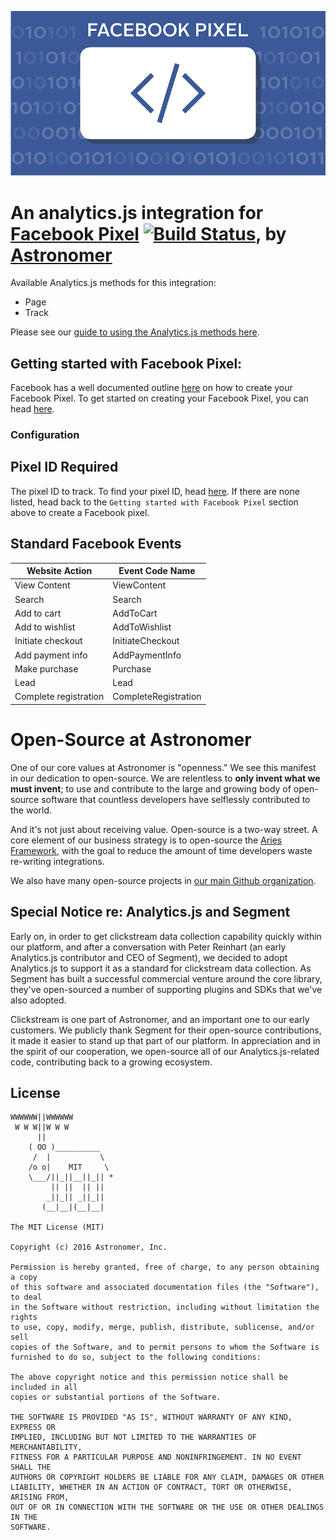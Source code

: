 ![alt text](/img/logo.png "Facebook Pixel analytics integration")
# An analytics.js integration for [Facebook Pixel](https://www.facebook.com/business/a/facebook-pixel) [![Build Status][ci-badge]][ci-link], by [Astronomer](http://www.astronomer.io/)

Available Analytics.js methods for this integration: 
* Page
* Track

Please see our [guide to using the Analytics.js methods here](http://docs.astronomer.io/docs/event-type-guide).  

## Getting started with Facebook Pixel:

Facebook has a well documented outline [here](https://www.facebook.com/business/a/online-sales/custom-audiences-website) on how to create your Facebook Pixel. To get started on creating your Facebook Pixel, you can head [here](https://www.facebook.com/ads/manager/pixel/facebook_pixel/).

### Configuration

## Pixel ID **Required**
The pixel ID to track. To find your pixel ID, head [here](https://www.facebook.com/ads/manager/pixel/facebook_pixel/). If there are none listed, head back to the `Getting started with Facebook Pixel` section above to create a Facebook pixel.

## Standard Facebook Events

| Website Action | Event Code Name |
| --- | --- |
| View Content | ViewContent |
| Search | Search |
| Add to cart | AddToCart |
| Add to wishlist | AddToWishlist |
| Initiate checkout | InitiateCheckout |
| Add payment info | AddPaymentInfo |
| Make purchase | Purchase |
| Lead | Lead |
| Complete registration | CompleteRegistration |

# Open-Source at Astronomer

One of our core values at Astronomer is "openness." We see this manifest in our dedication to open-source. We are relentless to **only invent what we must invent**; to use and contribute to the large and growing body of open-source software that countless developers have selflessly contributed to the world.

And it's not just about receiving value. Open-source is a two-way street. A core element of our business strategy is to open-source the [Aries Framework](github.com/aries-data), with the goal to reduce the amount of time developers waste re-writing integrations.

We also have many open-source projects in [our main Github organization](https://github.com/astronomerio).

## Special Notice re: Analytics.js and Segment

Early on, in order to get clickstream data collection capability quickly within our platform, and after a conversation with Peter Reinhart (an early Analytics.js contributor and CEO of Segment), we decided to adopt Analytics.js to support it as a standard for clickstream data collection. As Segment has built a successful commercial venture around the core library, they've open-sourced a number of supporting plugins and SDKs that we've also adopted.

Clickstream is one part of Astronomer, and an important one to our early customers. We publicly thank Segment for their open-source contributions, it made it easier to stand up that part of our platform. In appreciation and in the spirit of our cooperation, we open-source all of our Analytics.js-related code, contributing back to a growing ecosystem.

## License

```
WWWWWW||WWWWWW
 W W W||W W W
      ||
    ( OO )__________
     /  |           \
    /o o|    MIT     \
    \___/||_||__||_|| *
         || ||  || ||
        _||_|| _||_||
       (__|__|(__|__|

The MIT License (MIT)

Copyright (c) 2016 Astronomer, Inc.

Permission is hereby granted, free of charge, to any person obtaining a copy
of this software and associated documentation files (the "Software"), to deal
in the Software without restriction, including without limitation the rights
to use, copy, modify, merge, publish, distribute, sublicense, and/or sell
copies of the Software, and to permit persons to whom the Software is
furnished to do so, subject to the following conditions:

The above copyright notice and this permission notice shall be included in all
copies or substantial portions of the Software.

THE SOFTWARE IS PROVIDED "AS IS", WITHOUT WARRANTY OF ANY KIND, EXPRESS OR
IMPLIED, INCLUDING BUT NOT LIMITED TO THE WARRANTIES OF MERCHANTABILITY,
FITNESS FOR A PARTICULAR PURPOSE AND NONINFRINGEMENT. IN NO EVENT SHALL THE
AUTHORS OR COPYRIGHT HOLDERS BE LIABLE FOR ANY CLAIM, DAMAGES OR OTHER
LIABILITY, WHETHER IN AN ACTION OF CONTRACT, TORT OR OTHERWISE, ARISING FROM,
OUT OF OR IN CONNECTION WITH THE SOFTWARE OR THE USE OR OTHER DEALINGS IN THE
SOFTWARE.
```

[Analytics.js]: https://segment.com/docs/libraries/analytics.js/
[ci-link]: https://circleci.com/gh/segment-integrations/analytics.js-integration-facebook-pixel
[ci-badge]: https://circleci.com/gh/segment-integrations/analytics.js-integration-facebook-pixel.svg?style=svg
